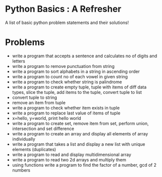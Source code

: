 # Python Basics : A Refresher
A list of basic python problem statements and their solutions!

# Problems

- write a program that accepts a sentence and calculates no of digits and letters
- write a program to remove punctuation from string
- write a program to sort alphabets in a string in ascending order
- write a program to count no of each vowel in given string
- write a program to check whether string is palindrome
- write a program to create empty tuple, tuple with items of diff data types, slice the tuple, add items to the tuple, convert tuple to list
- convert tuple to string
- remove an item from tuple
- write a program to check whether item exists in tuple
- write a program to replace last value of items of tuple
- x=hello, y=world, print hello world
- write a program to create set, remove item from set, perform union, intersection and set difference
- write a program to create an array and display all elements of array individually
- write a program that takes a list and display a new list with unique elements (duplicates)
- write a program to read and display multidimensional array
- write a program to read two 2d arrays and multiply them
- using functions write a program to find the factor of a number, gcd of 2 numbers
